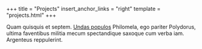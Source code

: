 +++
title = "Projects"
insert_anchor_links = "right"
template = "projects.html"
+++

Quam quisquis et septem. [Undas populos](http://www.sed.org/quaetum.aspx)
Philomela, ego pariter Polydorus, ultima faventibus militia mecum spectandique
saxoque cum verba iam. Argenteus reppulerint.
